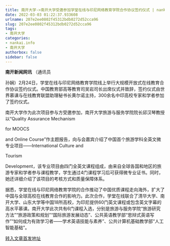 ```yaml
---
title: 南开大学->南开大学受邀参加学堂在线与印尼网络教育学院合作协议签约仪式 | nankai.info
date: 2022-03-03 01:22:37.933608
urlname: 207e2ee0802f45312bdb0272d52cca96
slug: 207e2ee0802f45312bdb0272d52cca96
tags: 
- 南开大学
categories:
- nankai.info
- 南开大学
authorbox: false
sidebar: false
---
```

**南开新闻网讯** （通讯员

孙娴）2月24日，学堂在线与印尼网络教育学院线上举行大规模开放式在线教育合作协议签约仪式。中国教育部高等教育司吴岩司长出席仪式并致辞，签约仪式由世界慕课与在线教育联盟助理秘书长黄尔诺主持，300余名中印高校专家和学者参加了签约仪式。

南开大学作为此次项目参与方受邀参加，南开大学旅游与服务学院院长邱汉琴教授以“Quality Assurance Mechanism
<!--more-->
 for MOOCS

and Online Course”作主题报告，向与会嘉宾介绍了中国首个旅游学科全英文微专业项目——International Culture and

Tourism

Development，该专业项目由四门全英文课程组成，由来自全球各国和地区的旅游专家和学者参与课程教学，学生通过4门课程学习后可获得微专业证书。同时，她还详细介绍了该项目的考核方式和质量保障体系。

据悉，学堂在线与印尼网络教育学院的合作推动了中国优质课程走向海外，扩大了中国与全球高校在线教育合作的影响力。此次合作，学堂在线联合了清华大学、南开大学、山东大学等中国18所高校，为印尼提供60门英文课程或包含英文字幕的高水平慕课。南开大学此次共有6门课程入选，分别是旅游与服务学院“旅游研究方法”“旅游政策和规划”“国际旅游发展动态”、公共英语教学部“思辩式英语写作”“如何成为有效学习者——学术英语技能与素养”、公共计算机基础教学部“人工智能基础”。



[转入文章首发地址](http://news.nankai.edu.cn/ywsd/system/2022/02/25/030050386.shtml)